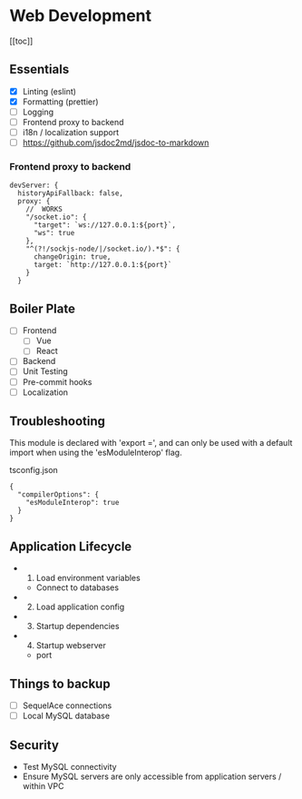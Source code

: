 # Web Development

[[toc]]

## Essentials

- [x] Linting (eslint)
- [x] Formatting (prettier)
- [ ] Logging
- [ ] Frontend proxy to backend
- [ ] i18n / localization support
- [ ] https://github.com/jsdoc2md/jsdoc-to-markdown

### Frontend proxy to backend

```js:line-numbers
devServer: {
  historyApiFallback: false,
  proxy: {
    //  WORKS
    "/socket.io": {
      "target": `ws://127.0.0.1:${port}`,
      "ws": true
    },
    "^(?!/sockjs-node/|/socket.io/).*$": {
      changeOrigin: true,
      target: `http://127.0.0.1:${port}`
    }
  }
```

## Boiler Plate

- [ ] Frontend
  - [ ] Vue
  - [ ] React
- [ ] Backend
- [ ] Unit Testing
- [ ] Pre-commit hooks
- [ ] Localization

## Troubleshooting

This module is declared with 'export =', and can only be used with a default import when using the 'esModuleInterop' flag.

tsconfig.json

```
{
  "compilerOptions": {
    "esModuleInterop": true
  }
}
```

## Application Lifecycle

-
  1. Load environment variables
  - Connect to databases
-
  2. Load application config
-
  3. Startup dependencies
-
  4. Startup webserver
  - port

## Things to backup

- [ ] SequelAce connections
- [ ] Local MySQL database

## Security

- Test MySQL connectivity
- Ensure MySQL servers are only accessible from application servers / within VPC
